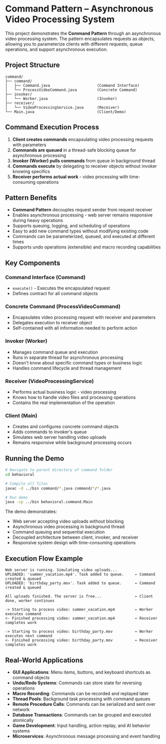 # **Command Pattern – Asynchronous Video Processing System**

This project demonstrates the **Command Pattern** through an asynchronous video processing system. The pattern encapsulates requests as objects, allowing you to parameterize clients with different requests, queue operations, and support asynchronous execution.

## **Project Structure**
```
command/
├── command/
│   ├── Command.java                     (Command Interface)
│   └── ProcessVideoCommand.java         (Concrete Command)
├── invoker/
│   └── Worker.java                      (Invoker)
├── receiver/
│   └── VideoProcessingService.java      (Receiver)
└── Main.java                            (Client/Demo)
```

## **Command Execution Process**
1. **Client creates commands** encapsulating video processing requests with parameters
2. **Commands are queued** in a thread-safe blocking queue for asynchronous processing
3. **Invoker (Worker) pulls commands** from queue in background thread
4. **Commands execute** by delegating to receiver objects without invoker knowing specifics
5. **Receiver performs actual work** - video processing with time-consuming operations

## **Pattern Benefits**
* **Command Pattern** decouples request sender from request receiver
* Enables asynchronous processing - web server remains responsive during heavy operations
* Supports queuing, logging, and scheduling of operations
* Easy to add new command types without modifying existing code
* Commands can be parameterized, queued, and executed at different times
* Supports undo operations (extensible) and macro recording capabilities

## **Key Components**

### **Command Interface (Command)**
- `execute()` - Executes the encapsulated request
- Defines contract for all command objects

### **Concrete Command (ProcessVideoCommand)**
- Encapsulates video processing request with receiver and parameters
- Delegates execution to receiver object
- Self-contained with all information needed to perform action

### **Invoker (Worker)**
- Manages command queue and execution
- Runs in separate thread for asynchronous processing
- Doesn't know about specific command types or business logic
- Handles command lifecycle and thread management

### **Receiver (VideoProcessingService)**
- Performs actual business logic - video processing
- Knows how to handle video files and processing operations
- Contains the real implementation of the operation

### **Client (Main)**
- Creates and configures concrete command objects
- Adds commands to invoker's queue
- Simulates web server handling video uploads
- Remains responsive while background processing occurs

## **Running the Demo**
```bash
# Navigate to parent directory of command folder
cd behavioral

# Compile all files
javac -d ../bin command/*.java command/*/*.java

# Run demo
java -cp ../bin behavioral.command.Main
```

The demo demonstrates:
- Web server accepting video uploads without blocking
- Asynchronous video processing in background thread
- Command queuing and sequential execution
- Decoupled architecture between client, invoker, and receiver
- Responsive system design with time-consuming operations

## **Execution Flow Example**
```
Web server is running. Simulating video uploads...
UPLOADED: 'summer_vacation.mp4'. Task added to queue.     ← Command created & queued
UPLOADED: 'birthday_party.mov'. Task added to queue.      ← Command created & queued

All uploads finished. The server is free...               ← Client done, worker continues

-> Starting to process video: summer_vacation.mp4         ← Worker executes command
<- Finished processing video: summer_vacation.mp4         ← Receiver completes work

-> Starting to process video: birthday_party.mov          ← Worker executes next command
<- Finished processing video: birthday_party.mov          ← Receiver completes work
```

## **Real-World Applications**
* **GUI Applications**: Menu items, buttons, and keyboard shortcuts as command objects
* **Undo/Redo Systems**: Commands can store state for reversing operations
* **Macro Recording**: Commands can be recorded and replayed later
* **Thread Pools**: Background task processing with command queues
* **Remote Procedure Calls**: Commands can be serialized and sent over network
* **Database Transactions**: Commands can be grouped and executed atomically
* **Game Development**: Input handling, action replay, and AI behavior systems
* **Microservices**: Asynchronous message processing and event handling
